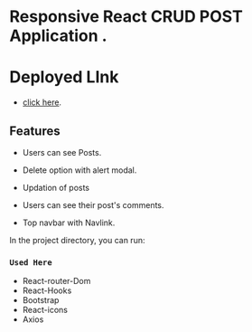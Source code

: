 # Responsive React CRUD POST Application .

# Deployed LInk

- [click here](https://react-blog-all.netlify.app/).

## Features

- Users can see Posts.

- Delete option with alert modal.

- Updation of posts

- Users can see their post's comments.

- Top navbar with Navlink.

In the project directory, you can run:

### `Used Here`

- React-router-Dom
- React-Hooks
- Bootstrap
- React-icons
- Axios
